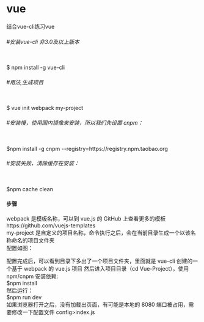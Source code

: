 # vue
结合vue-cli练习vue

<h6>#安装vue-cli 非3.0及以上版本</h6><br/>
  $ npm install -g vue-cli
  
 <h6>#用法,生成项目</h6><br/>
  $ vue init webpack my-project
  
<h6>#安装慢，使用国内镜像来安装，所以我们先设置 cnpm：</h6><br/>
  $npm install -g cnpm --registry=https://registry.npm.taobao.org

<h6>#安装失败，清除缓存在安装：</h6><br/>
  $npm cache clean

<h4>步骤</h4>
<p>
webpack 是模板名称，可以到 vue.js 的 GitHub 上查看更多的模板https://github.com/vuejs-templates <br/>
my-project 是自定义的项目名称，命令执行之后，会在当前目录生成一个以该名称命名的项目文件夹<br/>
配置如图：<br/>
  
配置完成后，可以看到目录下多出了一个项目文件夹，里面就是 vue-cli 创建的一个基于 webpack 的 vue.js 项目
然后进入项目目录（cd Vue-Project），使用 npm/cnpm 安装依赖:<br/>
  $npm install  <br/>
 然后运行：<br/>
  $npm run dev<br/>
 如果浏览器打开之后，没有加载出页面，有可能是本地的 8080 端口被占用，需要修改一下配置文件 config>index.js<br/>
</p>
